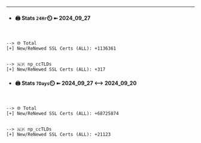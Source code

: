 

---
- #### 🖨️ **Stats** `24Hr`⏲️ ➼ 2024_09_27
```console


--> 🌐 Total
[+] New/ReNewed SSL Certs (ALL): +1136361


--> 🇳🇵 np_ccTLDs
[+] New/ReNewed SSL Certs (ALL): +317

```

- #### 🖨️ **Stats** `7Days`⏲️ ➼ 2024_09_27 <--> 2024_09_20
```console


--> 🌐 Total
[+] New/ReNewed SSL Certs (ALL): +68725874


--> 🇳🇵 np_ccTLDs
[+] New/ReNewed SSL Certs (ALL): +21123

```

